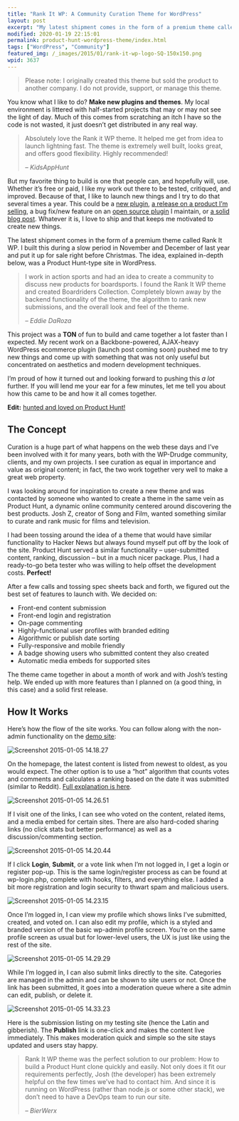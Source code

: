 ```yaml
---
title: "Rank It WP: A Community Curation Theme for WordPress"
layout: post
excerpt: "My latest shipment comes in the form of a premium theme called Rank It WP. The idea, explained in-depth after the jump, is a Product Hunt-type site in WordPress."
modified: 2020-01-19 22:15:01
permalink: product-hunt-wordpress-theme/index.html
tags: ["WordPress", "Community"]
featured_img: /_images/2015/01/rank-it-wp-logo-SQ-150x150.png
wpid: 3637
---
```



> Please note: I originally created this theme but sold the product to another company. I do not provide, support, or manage this theme.

You know what I like to do? **Make new plugins and themes**. My local environment is littered with half-started projects that may or may not see the light of day. Much of this comes from scratching an itch I have so the code is not wasted, it just doesn’t get distributed in any real way.

> Absolutely love the Rank it WP theme. It helped me get from idea to launch lightning fast. The theme is extremely well built, looks great, and offers good flexibility. Highly recommended!
>
> *– KidsAppHunt*

But my favorite thing to build is one that people can, and hopefully will, use. Whether it’s free or paid, I like my work out there to be tested, critiqued, and improved. Because of that, I like to launch new things and I try to do that several times a year. This could be a [new plugin](http://theproperweb.com/product/google-news-wordpress/), [a release on a product I’m selling](http://wpdrudge.com/latest-release-version-2-6), a bug fix/new feature on an [open source plugin](https://wordpress.org/plugins/proper-contact-form/) I maintain, or [a solid blog post](http://wpdrudge.com/wordpress-rss-aggregator-theme). Whatever it is, I love to ship and that keeps me motivated to create new things.

The latest shipment comes in the form of a premium theme called Rank It WP. I built this during a slow period in November and December of last year and put it up for sale right before Christmas. The idea, explained in-depth below, was a Product Hunt-type site in WordPress.

> I work in action sports and had an idea to create a community to discuss new products for boardsports. I found the Rank It WP theme and created Boardriders Collection. Completely blown away by the backend functionality of the theme, the algorithm to rank new submissions, and the overall look and feel of the theme.
>
> *– Eddie DaRoza*

This project was a **TON** of fun to build and came together a lot faster than I expected. My recent work on a Backbone-powered, AJAX-heavy WordPress ecommerce plugin (launch post coming soon) pushed me to try new things and come up with something that was not only useful but concentrated on aesthetics and modern development techniques.

I’m proud of how it turned out and looking forward to pushing this *a lot* further. If you will lend me your ear for a few minutes, let me tell you about how this came to be and how it all comes together.

**Edit:** [hunted and loved on Product Hunt!](https://www.producthunt.com/tech/rank-it-wp)

The Concept
-----------

Curation is a huge part of what happens on the web these days and I’ve been involved with it for many years, both with the WP-Drudge community, clients, and my own projects. I see curation as equal in importance and value as original content; in fact, the two work together very well to make a great web property.

I was looking around for inspiration to create a new theme and was contacted by someone who wanted to create a theme in the same vein as Product Hunt, a dynamic online community centered around discovering the best products. Josh Z, creator of Song and Film, wanted something similar to curate and rank music for films and television.

I had been tossing around the idea of a theme that would have similar functionality to Hacker News but always found myself put off by the look of the site. Product Hunt served a similar functionality – user-submitted content, ranking, discussion – but in a much nicer package. Plus, I had a ready-to-go beta tester who was willing to help offset the development costs. **Perfect!**

After a few calls and tossing spec sheets back and forth, we figured out the best set of features to launch with. We decided on:

- Front-end content submission
- Front-end login and registration
- On-page commenting
- Highly-functional user profiles with branded editing
- Algorithmic or publish date sorting
- Fully-responsive and mobile friendly
- A badge showing users who submitted content they also created
- Automatic media embeds for supported sites

The theme came together in about a month of work and with Josh’s testing help. We ended up with more features than I planned on (a good thing, in this case) and a solid first release.

How It Works
------------

Here’s how the flow of the site works. You can follow along with the non-admin functionality on the [demo site](http://demo.rankitwp.com/):

![Screenshot 2015-01-05 14.18.27](/_images/2015/01/Screenshot-2015-01-05-14.18.27.png)

On the homepage, the latest content is listed from newest to oldest, as you would expect. The other option is to use a “hot” algorithm that counts votes and comments and calculates a ranking based on the date it was submitted (similar to Reddit). [Full explanation is here](http://rankitwp.com/docs/content-ordering/).

![Screenshot 2015-01-05 14.26.51](/_images/2015/01/Screenshot-2015-01-05-14.26.51.png)

If I visit one of the links, I can see who voted on the content, related items, and a media embed for certain sites. There are also hard-coded sharing links (no click stats but better performance) as well as a discussion/commenting section.

![Screenshot 2015-01-05 14.20.44](/_images/2015/01/Screenshot-2015-01-05-14.20.44.png)

If I click **Login**, **Submit**, or a vote link when I’m not logged in, I get a login or register pop-up. This is the same login/register process as can be found at wp-login.php, complete with hooks, filters, and everything else. I added a bit more registration and login security to thwart spam and malicious users.

![Screenshot 2015-01-05 14.23.15](/_images/2015/01/Screenshot-2015-01-05-14.23.15.png)

Once I’m logged in, I can view my profile which shows links I’ve submitted, created, and voted on. I can also edit my profile, which is a styled and branded version of the basic wp-admin profile screen. You’re on the same profile screen as usual but for lower-level users, the UX is just like using the rest of the site.

![Screenshot 2015-01-05 14.29.29](/_images/2015/01/Screenshot-2015-01-05-14.29.29.png)

While I’m logged in, I can also submit links directly to the site. Categories are managed in the admin and can be shown to site users or not. Once the link has been submitted, it goes into a moderation queue where a site admin can edit, publish, or delete it.

![Screenshot 2015-01-05 14.33.23](/_images/2015/01/Screenshot-2015-01-05-14.33.23.png)

Here is the submission listing on my testing site (hence the Latin and gibberish). The **Publish** link is one-click and makes the content live immediately. This makes moderation quick and simple so the site stays updated and users stay happy.

> Rank It WP theme was the perfect solution to our problem: How to build a Product Hunt clone quickly and easily. Not only does it fit our requirements perfectly, Josh (the developer) has been extremely helpful on the few times we’ve had to contact him. And since it is running on WordPress (rather than node.js or some other stack), we don’t need to have a DevOps team to run our site.
>
> *– BierWerx*
